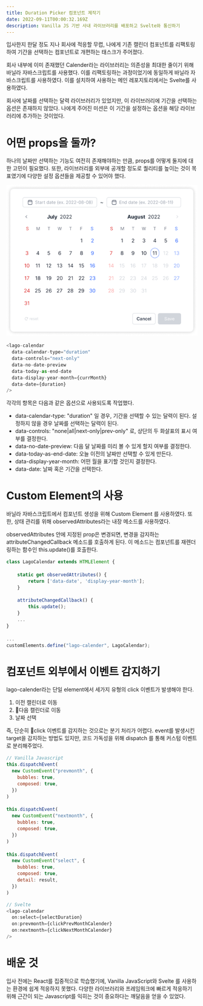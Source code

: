 ```yaml
---
title: Duration Picker 컴포넌트 제작기
date: 2022-09-11T00:00:32.169Z
description: Vanilla JS 기반 사내 라이브러리를 배포하고 Svelte와 통신하기
---
```


입사한지 한달 정도 지나 회사에 적응할 무렵, 나에게 기존 캘린더 컴포넌트를 리팩토링하여 기간을 선택하는 컴포넌트로 개편하는 태스크가 주어졌다.

회사 내부에 이미 존재했던 Calender라는 라이브러리는 의존성을 최대한 줄이기 위해 바닐라 자바스크립트를 사용했다. 이를 리팩토링하는 과정이었기에 동일하게 바닐라 자바스크립트를 사용하였다. 이를 설치하여 사용하는 메인 레포지토리에서는 Svelte를 사용하였다.

회사에 날짜를 선택하는 달력 라이브러리가 있었지만, 이 라이브러리에 기간을 선택하는 옵션은 존재하지 않았다. 나에게 주어진 미션은 이 기간을 설정하는 옵션을 해당 라이브러리에 추가하는 것이었다.

# 어떤 props을 둘까?

하나의 날짜만 선택하는 기능도 여전히 존재해야하는 만큼, props를 어떻게 둘지에 대한 고민이 필요했다. 또한, 라이브러리를 외부에 공개할 정도로 퀄리티를 높이는 것이 목표였기에 다양한 설정 옵션들을 제공할 수 있어야 했다.

![preview](./assets/image01.png)

```js
<lago-calendar
  data-calendar-type="duration"
  data-controls="next-only"
  data-no-date-preview
  data-today-as-end-date
  data-display-year-month={currMonth}
  data-date={duration}
/>
```

각각의 항목은 다음과 같은 옵션으로 사용되도록 작업했다.

- data-calendar-type: "duration" 일 경우, 기간을 선택할 수 있는 달력이 된다. 설정하지 않을 경우 날짜를 선택하는 달력이 된다.
- data-controls: "none|all|next-only|prev-only" 로, 상단의 두 화살표의 표시 여부를 결정한다.
- data-no-date-preview: 다음 달 날짜를 미리 볼 수 있게 할지 여부를 결정한다.
- data-today-as-end-date: 오늘 이전의 날짜만 선택할 수 있게 만든다.
- data-display-year-month: 어떤 월을 표기할 것인지 결정한다.
- data-date: 날짜 혹은 기간을 선택한다.

# Custom Element의 사용

바닐라 자바스크립트에서 컴포넌트 생성을 위해 Custom Element 를 사용하였다. 또한, 상태 관리를 위해 observedAttributes라는 내장 메소드를 사용하였다.

observedAttributes 안에 지정된 prop은 변경되면, 변경을 감지하는 attributeChangedCallback 메소드를 호출하게 된다. 이 메소드는 컴포넌트를 재렌더링하는 함수인 this.update()를 호출한다.

```javascript
class LagoCalendar extends HTMLElement {

	static get observedAttributes() {
		return ['data-date', 'display-year-month'];
	}

	attributeChangedCallback() {
		this.update();
	}
	...
}

...
customElements.define("lago-calender", LagoCalendar);
```

# 컴포넌트 외부에서 이벤트 감지하기

lago-calender라는 단일 element에서 세가지 유형의 click 이벤트가 발생해야 한다.

1. 이전 캘린더로 이동
2. 다음 캘린더로 이동
3. 날짜 선택

즉, 단순히 click 이벤트를 감지하는 것으로는 분기 처리가 어렵다. event를 발생시킨 target을 감지하는 방법도 있지만, 코드 가독성을 위해 dispatch 를 통해 커스텀 이벤트로 분리해주었다.

```javascript
// Vanilla Javascript
this.dispatchEvent(
  new CustomEvent("prevmonth", {
    bubbles: true,
    composed: true,
  })
)

this.dispatchEvent(
  new CustomEvent("nextmonth", {
    bubbles: true,
    composed: true,
  })
)

this.dispatchEvent(
  new CustomEvent("select", {
    bubbles: true,
    composed: true,
    detail: result,
  })
)
```

```javascript
// Svelte
<lago-calendar
  on:select={selectDuration}
  on:prevmonth={clickPrevMonthCalender}
  on:nextmonth={clickNextMonthCalender}
/>
```

# 배운 것

입사 전에는 React를 집중적으로 학습했기에, Vanilla JavaScript와 Svelte 를 사용하는 환경에 쉽게 적응하지 못했다. 다양한 라이브러리와 프레임워크에 빠르게 적응하기 위해 근간이 되는 Javascript를 익히는 것이 중요하다는 깨달음을 얻을 수 있었다.
